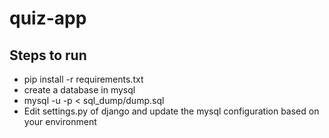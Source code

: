 # quiz-app
## Steps to run

* pip install -r requirements.txt
* create a database in mysql
* mysql -u<username> -p<password> <database> < sql_dump/dump.sql
* Edit settings.py of django and update the mysql configuration based on your environment
